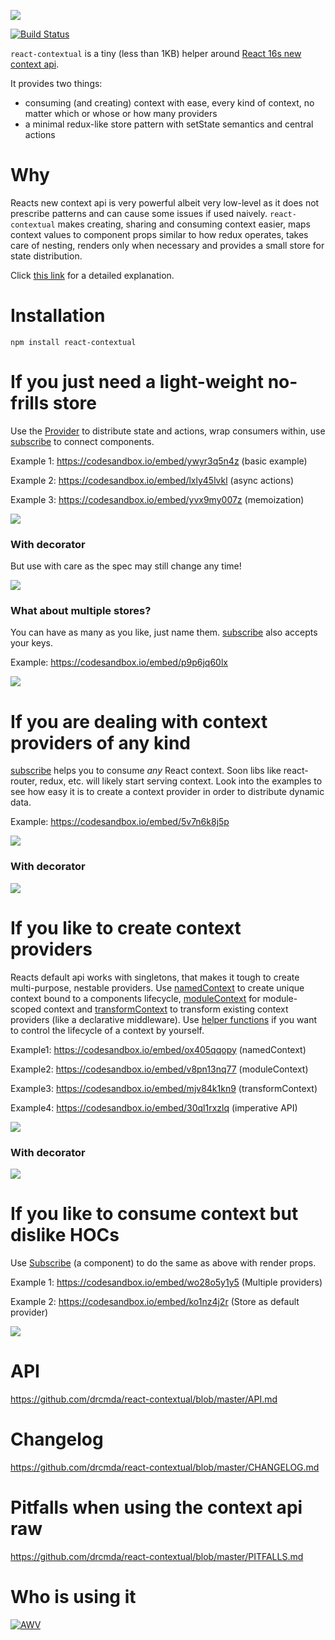 ![](assets/logo.jpg)

[![Build Status](https://travis-ci.org/drcmda/react-contextual.svg?branch=master)](https://travis-ci.org/drcmda/react-contextual)


`react-contextual` is a tiny (less than 1KB) helper around [React 16s new context api](https://github.com/acdlite/rfcs/blob/new-version-of-context/text/0000-new-version-of-context.md).

It provides two things:

* consuming (and creating) context with ease, every kind of context, no matter which or whose or how many providers
* a minimal redux-like store pattern with setState semantics and central actions

# Why

Reacts new context api is very powerful albeit very low-level as it does not prescribe patterns and can cause some issues if used naively. `react-contextual` makes creating, sharing and consuming context easier, maps context values to component props similar to how redux operates, takes care of nesting, renders only when necessary and provides a small store for state distribution.

Click [this link](https://github.com/drcmda/react-contextual/blob/master/PITFALLS.md) for a detailed explanation.

# Installation

    npm install react-contextual

# If you just need a light-weight no-frills store

Use the [Provider](https://github.com/drcmda/react-contextual/blob/master/API.md#provider) to distribute state and actions, wrap consumers within, use [subscribe](https://github.com/drcmda/react-contextual/blob/master/API.md#subscribe) to connect components.

Example 1: https://codesandbox.io/embed/ywyr3q5n4z (basic example)

Example 2: https://codesandbox.io/embed/lxly45lvkl (async actions)

Example 3: https://codesandbox.io/embed/yvx9my007z (memoization)

[![](assets/store.jpg)](https://github.com/drcmda/react-contextual/blob/master/assets/examples/store.js)

### With decorator

But use with care as the spec may still change any time!

[![](assets/store-decorator.jpg)](https://github.com/drcmda/react-contextual/blob/master/assets/examples/store-decorator.js)

### What about multiple stores?

You can have as many as you like, just name them. [subscribe](https://github.com/drcmda/react-contextual/blob/master/API.md#subscribe) also accepts your keys.

Example: https://codesandbox.io/embed/p9p6jq60lx

[![](assets/multi-store.jpg)](https://github.com/drcmda/react-contextual/blob/master/assets/examples/multi-store.js)

# If you are dealing with context providers of any kind

[subscribe](https://github.com/drcmda/react-contextual/blob/master/API.md#subscribe) helps you to consume *any* React context. Soon libs like react-router, redux, etc. will likely start serving context. Look into the examples to see how easy it is to create a context provider in order to distribute dynamic data.

Example: https://codesandbox.io/embed/5v7n6k8j5p

[![](assets/multi-context.jpg)](https://github.com/drcmda/react-contextual/blob/master/assets/examples/multi-context.js)

### With decorator

[![](assets/multi-context-decorator.jpg)](https://github.com/drcmda/react-contextual/blob/master/assets/examples/multi-context-decorator.js)

# If you like to create context providers

Reacts default api works with singletons, that makes it tough to create multi-purpose, nestable providers. Use [namedContext](https://github.com/drcmda/react-contextual/blob/master/API.md#namedcontext) to create unique context bound to a components lifecycle, [moduleContext](https://github.com/drcmda/react-contextual/blob/master/API.md#modulecontext) for module-scoped context and [transformContext](https://github.com/drcmda/react-contextual/blob/master/API.md#transformcontext) to transform existing context providers (like a declarative middleware). Use [helper functions](https://github.com/drcmda/react-contextual/blob/master/API.md#imperative-context-handling) if you want to control the lifecycle of a context by yourself.

Example1: https://codesandbox.io/embed/ox405qqopy (namedContext)

Example2: https://codesandbox.io/embed/v8pn13nq77 (moduleContext)

Example3: https://codesandbox.io/embed/mjv84k1kn9 (transformContext)

Example4: https://codesandbox.io/embed/30ql1rxzlq (imperative API)

[![](assets/module-context.jpg)](https://github.com/drcmda/react-contextual/blob/master/assets/examples/module-context.js)

### With decorator

[![](assets/module-context-decorator.jpg)](https://github.com/drcmda/react-contextual/blob/master/assets/examples/module-context-decorator.js)


# If you like to consume context but dislike HOCs

Use [Subscribe](https://github.com/drcmda/react-contextual/blob/master/API.md#subscribe-as-a-component) (a component) to do the same as above with render props.

Example 1: https://codesandbox.io/embed/wo28o5y1y5 (Multiple providers)

Example 2: https://codesandbox.io/embed/ko1nz4j2r (Store as default provider)

[![](assets/render-props.jpg)](https://github.com/drcmda/react-contextual/blob/master/assets/examples/render-props.js)

# API

https://github.com/drcmda/react-contextual/blob/master/API.md

# Changelog

https://github.com/drcmda/react-contextual/blob/master/CHANGELOG.md

# Pitfalls when using the context api raw

https://github.com/drcmda/react-contextual/blob/master/PITFALLS.md

# Who is using it

[![AWV](/assets/corp-awv.png)](https://github.com/awv-informatik)

